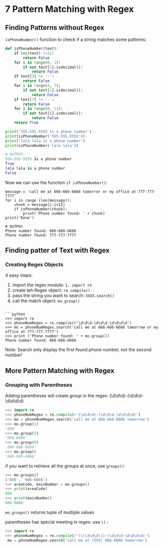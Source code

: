 # 7 Pattern Matching with Regex

## Finding Patterns without Regex 


```isPhoneNumber()``` function to check if a string matches some patterns:  

```python
def isPhoneNumber(text):
    if len(text) !=12:
        return False
    for i in range(0, 3):
        if not text[1].isdecimal():
            return False
    if text[3] != '-':
        return False
    for i in range(4, 7):
        if not text[1].isdecimal():
            return False
    if text[7] != '-':
        return False
    for i in range(8, 12):
        if not text[i].isdecimal():
            return False
    return True

print('555-555-5555 is a phone number')
print(isPhoneNumber('555-555-5555'))
print('lala lala is a phone number')
print(isPhoneNumber('lala lala'))

# OUTPUT:
555-555-5555 is a phone number
True
lala lala is a phone number
False
```

    
Now we can use the function ```if isPhoneNumber()```:  
```pyhon
message = 'call me at 666-666-6666 tomorror or my office at 777-777-7777'
for i in range (len(message)):
    chunk = message[i:i+12]
    if isPhoneNumber(chunk):
        print('Phone number found: ' + chunk)
print('Done')

# OUTPUt
Phone number found: 666-666-6666
Phone number found: 777-777-7777
```

## Finding patter of Text with Regex

### Creating Regex Objects

4 easy steps:  

1. import the regex module: ```1. import re```
2. create teh Regex object: ```re.compile()```
3. pass the string you want to search: ```XXXX.search()```
4. call the match object: ```mo.group()```
```

```python
>>> import re
>>> phoneNumRegex = re.compile(r'\d\d\d-\d\d\d-\d\d\d\d')
>>> mo = phoneNumRegex.search('call me at 666-666-6666 tomorrow or my office at 777-777-7777')
>>> print ('Phone number found: ' + mo.group())
Phone number found: 666-666-6666
```
Note: Search only display the first found phone number, not the second number!

## More Pattern Matching with Regex

### Grouping with Parentheses

Adding parentheses will create *group* in the regex: (\d\d\d)-(\d\d\d-\d\d\d\d)

```python
>>> import re
>>> phoneNumRegex = re.compile(r'(\d\d\d)-(\d\d\d-\d\d\d\d)')
>>> mo = phoneNumRegex.search('call me at 666-666-6666 tomorrow')
>>> mo.group(1)
'666'
>>> mo.group(2)
'666-6666'
>>> mo.group(0)
'666-666-6666'
>>> mo.group()
'666-666-6666'
```

if you want to retrieve all the groups at once, use ```groups()```:  
```python
>>> mo.groups()
('666', '666-6666')
>>> areaCode, mainNumber = mo.groups()
>>> print(areaCode)
666
>>> print(mainNumber)
666-6666
```

```mo.groups()``` returns tuple of multiple values


parentheses has special meeting in regex: use ```\(``` :  
```python
>>> import re
>>> phoneNumRegex = re.compile(r'(\(\d\d\d\))-(\d\d\d-\d\d\d\d)')
 mo = phoneNumRegex.search('call me at (555) 666-6666 tomorrow')




